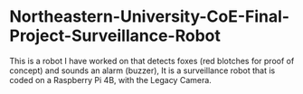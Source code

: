 # Northeastern-University-CoE-Final-Project-Surveillance-Robot
This is a robot I have worked on that detects foxes (red blotches for proof of concept) and sounds an alarm (buzzer), It is a surveillance robot that is coded on a Raspberry Pi 4B, with the Legacy Camera. 
